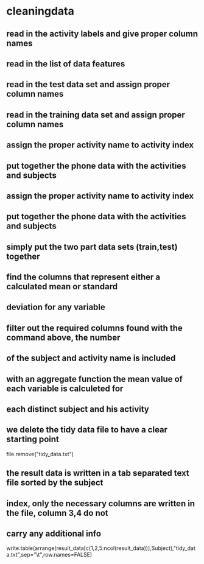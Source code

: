 # cleaningdata


## read in the activity labels and give proper column names


## read in the list of data features


## read in the test data set and assign proper column names


## read in the training data set and assign proper column names


## assign the proper activity name to activity index

## put together the phone data with the activities and subjects


## assign the proper activity name to activity index

## put together the phone data with the activities and subjects


## simply put the two part data sets (train,test) together


## find the columns that represent either a calculated mean or standard 
## deviation for any variable


## filter out the required columns found with the command above, the number 
## of the subject and activity name is included


## with an aggregate function the mean value of each variable is calculeted for
## each distinct subject and his activity


## we delete the tidy data file to have a clear starting point
file.remove("tidy_data.txt")

## the result data is written in a tab separated text file sorted by the subject
## index, only the necessary columns are written in the file, column 3,4 do not
## carry any additional info
write.table(arrange(result_data[c(1,2,5:ncol(result_data))],Subject),"tidy_data.txt",sep="\t",row.names=FALSE)
